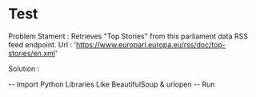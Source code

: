 # Test

Problem Stament : Retrieves "Top Stories" from this parliament data RSS feed endpoint. Url : 'https://www.europarl.europa.eu/rss/doc/top-stories/en.xml'

Solution :

-- Import Python Libraries Like BeautifulSoup & urlopen 
-- Run

